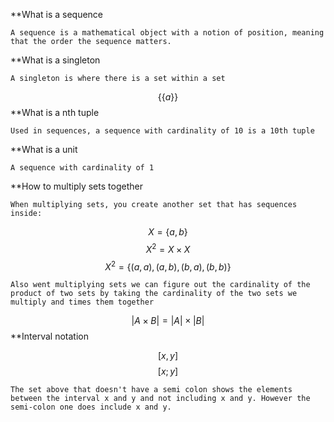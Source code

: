 **What is a sequence

	A sequence is a mathematical object with a notion of position, meaning that the order the sequence matters.

**What is a singleton

	A singleton is where there is a set within a set

$$ \{\{a\}\} $$
**What is a nth tuple

	Used in sequences, a sequence with cardinality of 10 is a 10th tuple

**What is a unit

	A sequence with cardinality of 1

**How to multiply sets together

	When multiplying sets, you create another set that has sequences inside:

$$X = \{a,b\}$$
$$X^{2}=X \times X$$
$$X^{2} = \{(a,a),(a,b),(b,a),(b,b)\}$$

	Also went multiplying sets we can figure out the cardinality of the product of two sets by taking the cardinality of the two sets we multiply and times them together

$$|A \times B| = |A| \times |B|$$
**Interval notation

$$[x,y]$$
$$[x;y]$$

	The set above that doesn't have a semi colon shows the elements between the interval x and y and not including x and y. However the semi-colon one does include x and y.